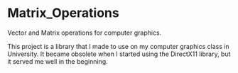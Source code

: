 # Matrix_Operations
Vector and Matrix operations for computer graphics.

This project is a library that I made to use on my computer graphics class in University.
It became obsolete when I started using the DirectX11 library, but it served me well in the beginning.
